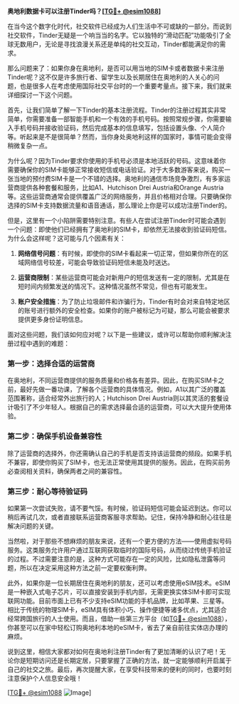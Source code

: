 **奥地利数据卡可以注册Tinder吗？[[TG💪+ @esim1088](https://t.me/s/esim1088)]**

在当今这个数字化时代，社交软件已经成为人们生活中不可或缺的一部分。而说到社交软件，Tinder无疑是一个响当当的名字。它以独特的“滑动匹配”功能吸引了全球无数用户，无论是寻找浪漫关系还是单纯的社交互动，Tinder都能满足你的需求。

那么问题来了：如果你身在奥地利，是否可以用当地的SIM卡或者数据卡来注册Tinder呢？这不仅是许多旅行者、留学生以及长期居住在奥地利的人关心的问题，也是很多人在考虑使用国际社交平台时的一个重要考量点。接下来，我们就来详细探讨一下这个问题。

首先，让我们简单了解一下Tinder的基本注册流程。Tinder的注册过程其实非常简单，你需要准备一部智能手机和一个有效的手机号码。按照常规步骤，你需要输入手机号码并接收验证码，然后完成基本的信息填写，包括设置头像、个人简介等。听起来是不是很简单？然而，当你身处奥地利这样的国家时，事情可能会变得稍微复杂一点。

为什么呢？因为Tinder要求你使用的手机号必须是本地活跃的号码。这意味着你需要确保你的SIM卡能够正常接收短信或电话验证。对于大多数游客来说，购买一张当地的预付费SIM卡是一个不错的选择。奥地利的通信市场竞争激烈，有多家运营商提供各种套餐和服务，比如A1、Hutchison Drei Austria和Orange Austria等。这些运营商通常会提供覆盖广泛的网络服务，并且价格相对合理。只要确保你选择的SIM卡支持数据流量和语音通话，那么理论上你是可以成功注册Tinder的。

但是，这里有一个小陷阱需要特别注意。有些人在尝试注册Tinder时可能会遇到一个问题：即使他们已经拥有了奥地利的SIM卡，却依然无法接收到验证码短信。为什么会这样呢？这可能与几个因素有关：

1. **网络信号问题**：有时候，即使你的SIM卡看起来一切正常，但如果你所在的区域网络信号较差，可能会导致验证码短信未能及时送达。
   
2. **运营商限制**：某些运营商可能会对新用户的短信发送有一定的限制，尤其是在短时间内频繁发送的情况下。这种情况虽然不常见，但也有可能发生。

3. **账户安全措施**：为了防止垃圾邮件和诈骗行为，Tinder有时会对来自特定地区的账号进行额外的安全检查。如果你的账户被标记为可疑，那么可能会被要求提供更多身份证明信息。

面对这些问题，我们该如何应对呢？以下是一些建议，或许可以帮助你顺利解决注册过程中遇到的难题：

### 第一步：选择合适的运营商

在奥地利，不同运营商提供的服务质量和价格各有差异。因此，在购买SIM卡之前，最好先做一番功课，了解各个运营商的具体情况。例如，A1以其广泛的覆盖范围著称，适合经常外出旅行的人；Hutchison Drei Austria则以其灵活的套餐设计吸引了不少年轻人。根据自己的需求选择最合适的运营商，可以大大提升使用体验。

### 第二步：确保手机设备兼容性

除了运营商的选择外，你还需确认自己的手机是否支持该运营商的频段。如果手机不兼容，即使你购买了SIM卡，也无法正常使用其提供的服务。因此，在购买前务必查阅相关资料，确保两者之间的兼容性。

### 第三步：耐心等待验证码

如果第一次尝试失败，请不要气馁。有时候，验证码短信可能会延迟到达。你可以稍后再试几次，或者直接联系运营商客服寻求帮助。记住，保持冷静和耐心往往是解决问题的关键。

当然啦，对于那些不想麻烦的朋友来说，还有一个更方便的方法——使用虚拟号码服务。这类服务允许用户通过互联网获取临时的国际号码，从而绕过传统手机验证的过程。不过需要注意的是，这种方式可能存在一定的风险，比如隐私泄露等问题，所以在决定采用这种方法之前一定要权衡利弊。

此外，如果你是一位长期居住在奥地利的朋友，还可以考虑使用eSIM技术。eSIM是一种嵌入式电子芯片，可以直接安装到手机内部，无需更换实体SIM卡即可实现联网功能。目前市面上已有不少支持eSIM功能的手机品牌，比如苹果、三星等。相比于传统的物理SIM卡，eSIM具有体积小巧、操作便捷等诸多优点，尤其适合经常跨国旅行的人士使用。而且，借助一些第三方平台（如[TG💪+ @esim1088](https://t.me/s/esim1088)），你甚至可以在家中轻松订购奥地利本地的eSIM卡，省去了亲自前往实体店办理的麻烦。

说到这里，相信大家都对如何在奥地利注册Tinder有了更加清晰的认识了吧！无论你是短期访问还是长期定居，只要掌握了正确的方法，就一定能够顺利开启属于自己的社交之旅。最后，再次提醒大家，在享受科技带来的便利的同时，也要时刻注意保护个人信息安全哦！

[[TG💪+ @esim1088](https://t.me/s/esim1088) ![Image](https://i.postimg.cc/4NQfJmqS/Snipaste-2025-05-13-00-14-12.png)]